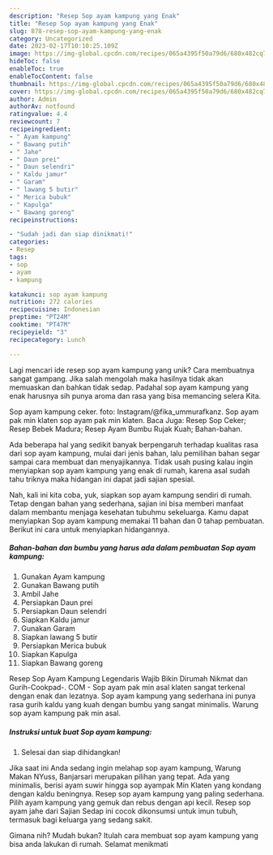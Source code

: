 ```yaml
---
description: "Resep Sop ayam kampung yang Enak"
title: "Resep Sop ayam kampung yang Enak"
slug: 878-resep-sop-ayam-kampung-yang-enak
category: Uncategorized
date: 2023-02-17T10:10:25.109Z
image: https://img-global.cpcdn.com/recipes/065a4395f50a79d6/680x482cq70/sop-ayam-kampung-foto-resep-utama.jpg
hideToc: false
enableToc: true
enableTocContent: false
thumbnail: https://img-global.cpcdn.com/recipes/065a4395f50a79d6/680x482cq70/sop-ayam-kampung-foto-resep-utama.jpg
cover: https://img-global.cpcdn.com/recipes/065a4395f50a79d6/680x482cq70/sop-ayam-kampung-foto-resep-utama.jpg
author: Admin
authorAv: notfound
ratingvalue: 4.4
reviewcount: 7
recipeingredient:
- " Ayam kampung"
- " Bawang putih"
- " Jahe"
- " Daun prei"
- " Daun selendri"
- " Kaldu jamur"
- " Garam"
- " lawang 5 butir"
- " Merica bubuk"
- " Kapulga"
- " Bawang goreng"
recipeinstructions:

- "Sudah jadi dan siap dinikmati!"
categories:
- Resep
tags:
- sop
- ayam
- kampung

katakunci: sop ayam kampung 
nutrition: 272 calories
recipecuisine: Indonesian
preptime: "PT24M"
cooktime: "PT47M"
recipeyield: "3"
recipecategory: Lunch

---
```





Lagi mencari ide resep sop ayam kampung yang unik? Cara membuatnya sangat gampang. Jika salah mengolah maka hasilnya tidak akan memuaskan dan bahkan tidak sedap. Padahal sop ayam kampung yang enak harusnya sih punya aroma dan rasa yang bisa memancing selera Kita.





Sop ayam kampung ceker. foto: Instagram/@fika_ummurafkanz. Sop ayam pak min klaten sop ayam pak min klaten. Baca Juga: Resep Sop Ceker; Resep Bebek Madura; Resep Ayam Bumbu Rujak Kuah; Bahan-bahan.

Ada beberapa hal yang sedikit banyak berpengaruh terhadap kualitas rasa dari sop ayam kampung, mulai dari jenis bahan, lalu pemilihan bahan segar sampai cara membuat dan menyajikannya. Tidak usah pusing kalau ingin menyiapkan sop ayam kampung yang enak di rumah, karena asal sudah tahu triknya maka hidangan ini dapat jadi sajian spesial.






Nah, kali ini kita coba, yuk, siapkan sop ayam kampung sendiri di rumah. Tetap dengan bahan yang sederhana, sajian ini bisa memberi manfaat dalam membantu menjaga kesehatan tubuhmu sekeluarga. Kamu dapat menyiapkan Sop ayam kampung memakai 11 bahan dan 0 tahap pembuatan. Berikut ini cara untuk menyiapkan hidangannya.

<!--inarticleads1-->

##### Bahan-bahan dan bumbu yang harus ada dalam pembuatan Sop ayam kampung:

1. Gunakan  Ayam kampung
1. Gunakan  Bawang putih
1. Ambil  Jahe
1. Persiapkan  Daun prei
1. Persiapkan  Daun selendri
1. Siapkan  Kaldu jamur
1. Gunakan  Garam
1. Siapkan  lawang 5 butir
1. Persiapkan  Merica bubuk
1. Siapkan  Kapulga
1. Siapkan  Bawang goreng


Resep Sop Ayam Kampung Legendaris Wajib Bikin Dirumah Nikmat dan Gurih-Cookpad-. COM - Sop ayam pak min asal klaten sangat terkenal dengan enak dan lezatnya. Sop ayam kampung yang sederhana ini punya rasa gurih kaldu yang kuah dengan bumbu yang sangat minimalis. Warung sop ayam kampung pak min asal. 

<!--inarticleads2-->

##### Instruksi untuk buat Sop ayam kampung:


1. Selesai dan siap dihidangkan!

Jika saat ini Anda sedang ingin melahap sop ayam kampung, Warung Makan NYuss, Banjarsari merupakan pilihan yang tepat. Ada yang minimalis, berisi ayam suwir hingga sop ayampak Min Klaten yang kondang dengan kaldu beningnya. Resep sop ayam kampung yang paling sederhana. Pilih ayam kampung yang gemuk dan rebus dengan api kecil. Resep sop ayam jahe dari Sajian Sedap ini cocok dikonsumsi untuk imun tubuh, termasuk bagi keluarga yang sedang sakit. 

Gimana nih? Mudah bukan? Itulah cara membuat sop ayam kampung yang bisa anda lakukan di rumah. Selamat menikmati
